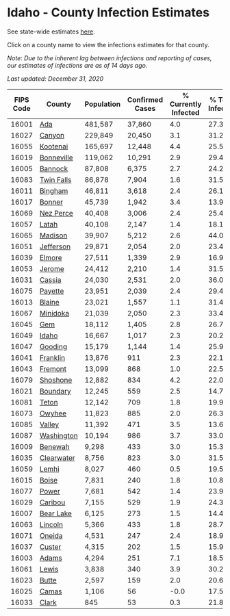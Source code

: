 # Idaho - County Infection Estimates

See state-wide estimates [here](/infections/us-id).

Click on a county name to view the infections estimates for that county.

*Note: Due to the inherent lag between infections and reporting of cases, our estimates of infections are as of 14 days ago.*

*Last updated: December 31, 2020*

|   FIPS Code |                   County |   Population |   Confirmed Cases |   % Currently Infected |   % Total Infected |
|-------------|--------------------------|--------------|-------------------|------------------------|--------------------|
|       16001 |               [Ada](ada) |      481,587 |            37,860 |                    4.0 |               27.3 |
|       16027 |         [Canyon](canyon) |      229,849 |            20,450 |                    3.1 |               31.2 |
|       16055 |     [Kootenai](kootenai) |      165,697 |            12,448 |                    4.4 |               25.5 |
|       16019 | [Bonneville](bonneville) |      119,062 |            10,291 |                    2.9 |               29.4 |
|       16005 |       [Bannock](bannock) |       87,808 |             6,375 |                    2.7 |               24.2 |
|       16083 | [Twin Falls](twin-falls) |       86,878 |             7,904 |                    1.6 |               31.5 |
|       16011 |       [Bingham](bingham) |       46,811 |             3,618 |                    2.4 |               26.1 |
|       16017 |         [Bonner](bonner) |       45,739 |             1,942 |                    3.4 |               13.9 |
|       16069 |   [Nez Perce](nez-perce) |       40,408 |             3,006 |                    2.4 |               25.4 |
|       16057 |           [Latah](latah) |       40,108 |             2,147 |                    1.4 |               18.1 |
|       16065 |       [Madison](madison) |       39,907 |             5,212 |                    2.6 |               44.0 |
|       16051 |   [Jefferson](jefferson) |       29,871 |             2,054 |                    2.0 |               23.4 |
|       16039 |         [Elmore](elmore) |       27,511 |             1,339 |                    2.9 |               16.9 |
|       16053 |         [Jerome](jerome) |       24,412 |             2,210 |                    1.4 |               31.5 |
|       16031 |         [Cassia](cassia) |       24,030 |             2,531 |                    2.0 |               36.0 |
|       16075 |       [Payette](payette) |       23,951 |             2,039 |                    2.4 |               29.4 |
|       16013 |         [Blaine](blaine) |       23,021 |             1,557 |                    1.1 |               31.4 |
|       16067 |     [Minidoka](minidoka) |       21,039 |             2,050 |                    2.3 |               33.4 |
|       16045 |               [Gem](gem) |       18,112 |             1,405 |                    2.8 |               26.7 |
|       16049 |           [Idaho](idaho) |       16,667 |             1,017 |                    2.3 |               20.2 |
|       16047 |       [Gooding](gooding) |       15,179 |             1,144 |                    1.4 |               25.9 |
|       16041 |     [Franklin](franklin) |       13,876 |               911 |                    2.3 |               22.1 |
|       16043 |       [Fremont](fremont) |       13,099 |               868 |                    1.0 |               22.5 |
|       16079 |     [Shoshone](shoshone) |       12,882 |               834 |                    4.2 |               22.0 |
|       16021 |     [Boundary](boundary) |       12,245 |               559 |                    2.5 |               14.7 |
|       16081 |           [Teton](teton) |       12,142 |               709 |                    1.8 |               19.9 |
|       16073 |         [Owyhee](owyhee) |       11,823 |               885 |                    2.0 |               26.3 |
|       16085 |         [Valley](valley) |       11,392 |               471 |                    3.5 |               13.6 |
|       16087 | [Washington](washington) |       10,194 |               986 |                    3.7 |               33.0 |
|       16009 |       [Benewah](benewah) |        9,298 |               433 |                    3.0 |               15.3 |
|       16035 | [Clearwater](clearwater) |        8,756 |               823 |                    3.0 |               31.5 |
|       16059 |           [Lemhi](lemhi) |        8,027 |               460 |                    0.5 |               19.5 |
|       16015 |           [Boise](boise) |        7,831 |               240 |                    1.8 |               10.8 |
|       16077 |           [Power](power) |        7,681 |               542 |                    1.4 |               23.9 |
|       16029 |       [Caribou](caribou) |        7,155 |               529 |                    1.9 |               24.3 |
|       16007 |   [Bear Lake](bear-lake) |        6,125 |               273 |                    1.5 |               14.4 |
|       16063 |       [Lincoln](lincoln) |        5,366 |               433 |                    1.8 |               28.7 |
|       16071 |         [Oneida](oneida) |        4,531 |               247 |                    2.4 |               18.9 |
|       16037 |         [Custer](custer) |        4,315 |               202 |                    1.5 |               15.9 |
|       16003 |           [Adams](adams) |        4,294 |               251 |                    7.1 |               18.5 |
|       16061 |           [Lewis](lewis) |        3,838 |               340 |                    3.9 |               30.2 |
|       16023 |           [Butte](butte) |        2,597 |               159 |                    2.0 |               20.6 |
|       16025 |           [Camas](camas) |        1,106 |                56 |                   -0.0 |               17.5 |
|       16033 |           [Clark](clark) |          845 |                53 |                    0.3 |               21.8 |